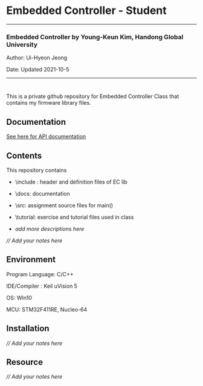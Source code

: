 # Embedded Controller - Student



---

### Embedded Controller by Young-Keun Kim, Handong Global University 

Author:  Ui-Hyeon Jeong

Date:  Updated 2021-10-5



---

# 

This is a private github repository for Embedded Controller Class that contains my firmware library files.



## Documentation

[See here for API documentation ](./docs/EC_HAL_Documentation.md)



## Contents

This repository contains

* \include : header and definition files of EC lib

* \docs: documentation 

* \src: assignment source files for main()

* \tutorial: exercise and tutorial files used in class

* _add more descriptions here_ 

  

_// Add your notes here_



## Environment

Program Language: C/C++

IDE/Compiler : Keil uVision 5

OS: WIn10

MCU:  STM32F411RE, Nucleo-64



## Installation

_// Add your notes here_



## Resource

_// Add your notes here_
